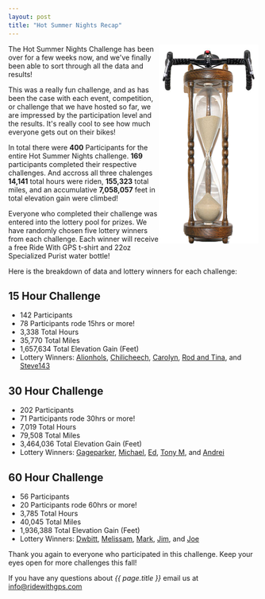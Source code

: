 ```yaml
---
layout: post
title: "Hot Summer Nights Recap"
---
```

<img style="float:right;"
src="/images/post_images/hourevent_graphic.png">The Hot Summer Nights
Challenge has been over for a few weeks now, and we've finally been able to sort through all the data and results!

This was a really fun challenge, and as has been the case with each event, competition, or challenge that we have hosted so far, we are impressed by the participation level and the results. It's really cool to see how much everyone gets out on their bikes!

In total there were **400** Participants for the entire Hot Summer
Nights challenge. **169** participants completed their respective
challenges. And accross all three chalenges **14,141** total hours
were riden, **155,323** total miles, and an accumulative **7,058,057**
feet in 
total elevation gain were climbed!

Everyone who completed their challenge was entered into the lottery
pool for prizes. We have randomly chosen five lottery winners from
each challenge. Each winner will receive a free Ride With GPS t-shirt
and 22oz Specialized Purist water bottle!

Here is the breakdown of data and lottery winners for each challenge:

## 15 Hour Challenge

* 142 Participants
* 78 Participants rode 15hrs or more!
* 3,338 Total Hours
* 35,770 Total Miles
* 1,657,634 Total Elevation Gain (Feet)
* Lottery Winners: <a href="http://ridewithgps.com/users/61542">Alionhols</a>, <a href="http://ridewithgps.com/users/94033">Chilicheech</a>, <a href="http://ridewithgps.com/users/87123">Carolyn</a>, <a href="http://ridewithgps.com/users/32629">Rod and Tina</a>, and <a href="http://ridewithgps.com/users/89733">Steve143</a>

## 30 Hour Challenge

* 202 Participants 
* 71 Participants rode 30hrs or more!
* 7,019 Total Hours
* 79,508 Total Miles
* 3,464,036 Total Elevation Gain (Feet)
* Lottery Winners: <a href="http://ridewithgps.com/users/29554">Gageparker</a>, <a href="http://ridewithgps.com/users/98970">Michael</a>, <a href="http://ridewithgps.com/users/25127">Ed</a>, <a href="http://ridewithgps.com/users/48274">Tony M</a>, and <a href="http://ridewithgps.com/users/12679">Andrei</a>

## 60 Hour Challenge

* 56 Participants
* 20 Participants rode 60hrs or more!
* 3,785 Total Hours
* 40,045 Total Miles
* 1,936,388 Total Elevation Gain (Feet)
* Lottery Winners: <a href="http://ridewithgps.com/users/3573">Dwbitt</a>, <a href="http://ridewithgps.com/users/32399">Melissam</a>, <a href="http://ridewithgps.com/users/27149">Mark</a>, <a href="http://ridewithgps.com/users/30320">Jim</a>, and <a href="http://ridewithgps.com/users/20906">Joe</a>

Thank you again to everyone who participated in this challenge. Keep your eyes open for more challenges this fall!


If you have any questions about *{{ page.title }}* email us at <a href="mailto:info@ridewithgps.com">info@ridewithgps.com</a>
